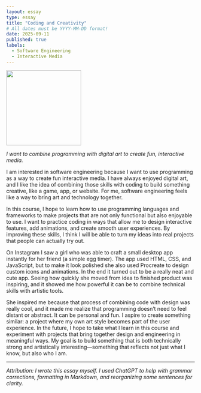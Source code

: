 ```yaml
---
layout: essay
type: essay
title: "Coding and Creativity"
# All dates must be YYYY-MM-DD format!
date: 2025-09-11
published: true
labels:
  - Software Engineering
  - Interactive Media
---
```


<img width="200px" class="rounded float-start pe-4" src="../img/IMG_3535.PNG">

*I want to combine programming with digital art to create fun, interactive media.*

I am interested in software engineering because I want to use programming as a way to create fun interactive media. I have always enjoyed digital art, and I like the idea of combining those skills with coding to build something creative, like a game, app, or website. For me, software engineering feels like a way to bring art and technology together.  

In this course, I hope to learn how to use programming languages and frameworks to make projects that are not only functional but also enjoyable to use. I want to practice coding in ways that allow me to design interactive features, add animations, and create smooth user experiences. By improving these skills, I think I will be able to turn my ideas into real projects that people can actually try out.  

On Instagram I saw a girl who was able to craft a small desktop app instantly for her friend (a simple egg timer). The app used HTML, CSS, and JavaScript, but to make it look polished she also used Procreate to design custom icons and animations. In the end it turned out to be a really neat and cute app. Seeing how quickly she moved from idea to finished product was inspiring, and it showed me how powerful it can be to combine technical skills with artistic tools.  

She inspired me because that process of combining code with design was really cool, and it made me realize that programming doesn’t need to feel distant or abstract. It can be personal and fun. I aspire to create something similar: a project where my own art style becomes part of the user experience. In the future, I hope to take what I learn in this course and experiment with projects that bring together design and engineering in meaningful ways. My goal is to build something that is both technically strong and artistically interesting—something that reflects not just what I know, but also who I am.  

---

*Attribution: I wrote this essay myself. I used ChatGPT to help with grammar corrections, formatting in Markdown, and reorganizing some sentences for clarity.*  
